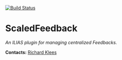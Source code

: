 [![Build Status](https://travis-ci.com/conceptsandtraining/ilias-plugin-ScaledFeedback.svg?token=4shwrT94iPQfpaEX1GWY&branch=master)](https://travis-ci.com/conceptsandtraining/ilias-plugin-ScaledFeedback)

# ScaledFeedback

*An ILIAS plugin for managing centralized Feedbacks.*

**Contacts:** [Richard Klees](https://github.com/klees)
